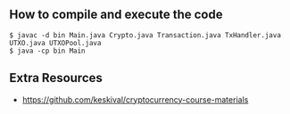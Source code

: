 ## How to compile and execute the code
```
$ javac -d bin Main.java Crypto.java Transaction.java TxHandler.java UTXO.java UTXOPool.java
$ java -cp bin Main
```

## Extra Resources

- https://github.com/keskival/cryptocurrency-course-materials